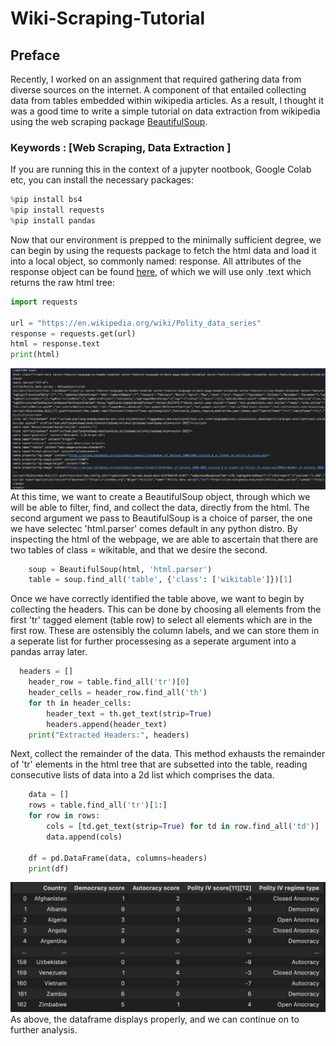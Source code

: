 # Wiki-Scraping-Tutorial

## Preface
Recently, I worked on an assignment that required gathering data from diverse sources on the internet. A component of that entailed collecting data from tables embedded within wikipedia articles. As a result, I thought it was a good time to write a simple tutorial on data extraction from wikipedia using the web scraping package [BeautifulSoup](https://www.crummy.com/software/BeautifulSoup/). 

### Keywords : [Web Scraping, Data Extraction ]

If you are running this in the context of a jupyter nootbook, Google Colab etc, you can install the necessary packages:

```python
%pip install bs4
%pip install requests
%pip install pandas
```

Now that our environment is prepped to the minimally sufficient degree, we can begin by using the requests package to fetch the html data and load it into a local object, so commonly named: response. All attributes of the response object can be found [here](https://requests.readthedocs.io/en/latest/api/#requests.Response), of which we will use only .text which returns the raw html tree: 

```python
import requests

url = "https://en.wikipedia.org/wiki/Polity_data_series"
response = requests.get(url)
html = response.text
print(html)
```
![Screenshot of Output](./images/print_output.png)
At this time, we want to create a BeautifulSoup object, through which we will be able to filter, find, and collect the data, directly from the html. The second argument we pass to BeautifulSoup is a choice of parser, the one we have selectec 'html.parser' comes default in any python distro.
By inspecting the html of the webpage, we are able to ascertain that there are two tables of class = wikitable, and that we desire the second. 

```python
    soup = BeautifulSoup(html, 'html.parser')
    table = soup.find_all('table', {'class': ['wikitable']})[1]  
```

Once we have correctly identified the table above, we want to begin by collecting the headers. This can be done by choosing all elements from the first 'tr' tagged element (table row) to select all elements which are in the first row. These are ostensibly the column labels, and we can store them in a seperate list for further processesing as a seperate argument into a pandas array later. 
```python
  headers = []
    header_row = table.find_all('tr')[0]
    header_cells = header_row.find_all('th')
    for th in header_cells:
        header_text = th.get_text(strip=True)  
        headers.append(header_text)  
    print("Extracted Headers:", headers)  
```

Next, collect the remainder of the data. This method exhausts the remainder of 'tr' elements in the html tree that are subsetted into the table, reading consecutive lists of data into a 2d list which comprises the data. 

```python
    data = []
    rows = table.find_all('tr')[1:]  
    for row in rows:
        cols = [td.get_text(strip=True) for td in row.find_all('td')]
        data.append(cols)

    df = pd.DataFrame(data, columns=headers)
    print(df)
```
![Screenshot of Output](./images/dataframe.png)
As above, the dataframe displays properly, and we can continue on to further analysis.
